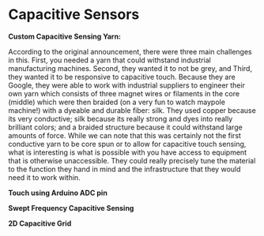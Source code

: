 # Capacitive Sensors

**Custom Capacitive Sensing Yarn:** 

According to the original announcement, there were three main challenges in this. First, you needed a yarn that could withstand industrial manufacturing machines. Second, they wanted it to not be grey, and Third, they wanted it to be responsive to capacitive touch. Because they are Google, they were able to work with industrial suppliers to engineer their own yarn which consists of three magnet wires or filaments in the core \(middle\) which were then braided \(on a very fun to watch maypole machine!\) with a dyeable and durable fiber: silk. They used copper because its very conductive; silk because its really strong and dyes into really brilliant colors; and a braided structure because it could withstand large amounts of force. While we can note that this was certainly not the first conductive yarn to be core spun or to allow for capacitive touch sensing, what is interesting is what is possible with you have access to equipment that is otherwise unaccessible. They could really precisely tune the material to the function they hand in mind and the infrastructure that they would need it to work within. 

**Touch using Arduino ADC pin**

**Swept Frequency Capacitive Sensing**

**2D Capacitive Grid**

